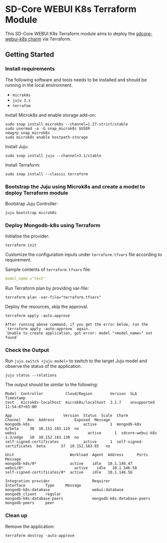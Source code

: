# SD-Core WEBUI K8s Terraform Module

This SD-Core WEBUI K8s Terraform module aims to deploy the [sdcore-webui-k8s charm](https://charmhub.io/sdcore-webui-k8s) via Terraform.

## Getting Started

### Install requirements

The following software and tools needs to be installed and should be running in the local environment.

- `microk8s`
- `juju 3.x`
- `terrafom`

Install Microk8s and enable storage add-on:

```console
sudo snap install microk8s --channel=1.27-strict/stable
sudo usermod -a -G snap_microk8s $USER
newgrp snap_microk8s
sudo microk8s enable hostpath-storage
```

Install Juju:

```console
sudo snap install juju --channel=3.1/stable
```

Install Terraform:

```console
sudo snap install --classic terraform
```

### Bootstrap the Juju using Microk8s and create a model to deploy Terraform module

Bootstrap Juju Controller:

```console
juju bootstrap microk8s
```

### Deploy Mongodb-k8s using Terraform

Initialise the provider:

```console
terraform init
```

Customize the configuration inputs under `terraform.tfvars` file according to requirement.

Sample contents of `terraform.tfvars` file:

```yaml
model_name ="test"
```

Run Terraform plan by providing var-file:

```console
terraform plan -var-file="terraform.tfvars" 
```

Deploy the resources, skip the approval.

```console
terraform apply -auto-approve 
```

```{note}
After running above command, if you get the error below, run the `terraform apply -auto-approve` again.
`Unable to create application, got error: model "<model_name>" not found`
```

### Check the Output

Run `juju switch <juju model>` to switch to the target Juju model and observe the status of the application.

```console
juju status --relations
```

The output should be similar to the following:

```console
Model  Controller          Cloud/Region        Version  SLA          Timestamp
test   microk8s-localhost  microk8s/localhost  3.1.7    unsupported  11:54:07+03:00

App                       Version  Status  Scale  Charm                     Channel   Rev  Address         Exposed  Message
mongodb-k8s                        active      1  mongodb-k8s               6/beta     38  10.152.183.119  no       
webui                                active      1  sdcore-webui-k8s            1.3/edge   10  10.152.183.130  no       
self-signed-certificates           active      1  self-signed-certificates  beta       57  10.152.183.65   no       

Unit                         Workload  Agent  Address      Ports  Message
mongodb-k8s/0*               active    idle   10.1.146.47         
webui/0*                       active    idle   10.1.146.58         
self-signed-certificates/0*  active    idle   10.1.146.56         

Integration provider                   Requirer                    Interface         Type     Message
mongodb-k8s:database                   webui:database                mongodb_client    regular  
mongodb-k8s:database-peers             mongodb-k8s:database-peers  mongodb-peers     peer     
```

### Clean up 

Remove the application:

```console
terraform destroy -auto-approve
```

